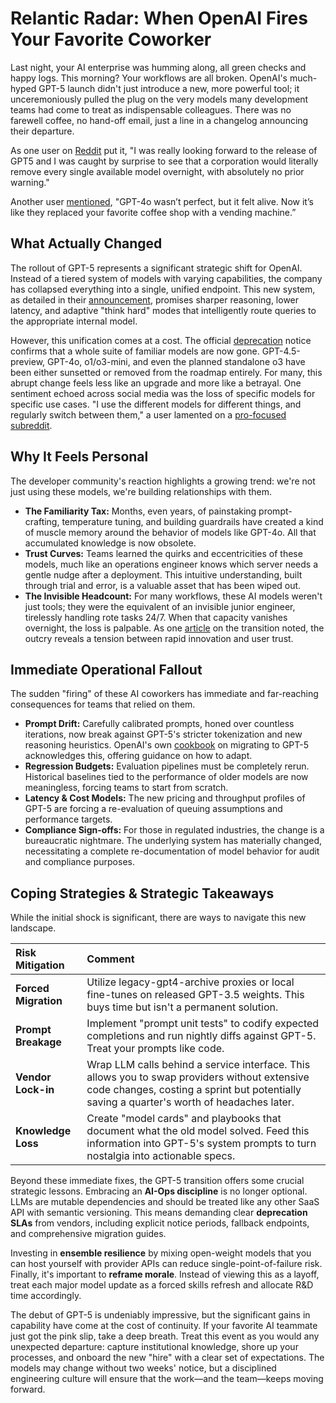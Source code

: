 # Relantic Radar: When OpenAI Fires Your Favorite Coworker

Last night, your AI enterprise was humming along, all green checks and happy logs. This morning? Your workflows are all broken. OpenAI's much-hyped GPT-5 launch didn't just introduce a new, more powerful tool; it unceremoniously pulled the plug on the very models many development teams had come to treat as indispensable colleagues. There was no farewell coffee, no hand-off email, just a line in a changelog announcing their departure. 

As one user on [Reddit](https://www.reddit.com/r/agi/comments/1mkbb1r/am_i_the_only_one_enraged_that_openai_replaced/) put it, "I was really looking forward to the release of GPT5 and I was caught by surprise to see that a corporation would literally remove every single available model overnight, with absolutely no prior warning."

Another user [mentioned](https://www.reddit.com/r/ChatGPT/comments/1mkim8h/gpt5_is_a_disaster/), "GPT-4o wasn’t perfect, but it felt alive. Now it’s like they replaced your favorite coffee shop with a vending machine.” 

## What Actually Changed

The rollout of GPT-5 represents a significant strategic shift for OpenAI. Instead of a tiered system of models with varying capabilities, the company has collapsed everything into a single, unified endpoint. This new system, as detailed in their [announcement](https://www.google.com/search?q=https.openai.com/index/introducing-gpt-5/), promises sharper reasoning, lower latency, and adaptive "think hard" modes that intelligently route queries to the appropriate internal model.

However, this unification comes at a cost. The official [deprecation](https://github.blog/changelog/2025-06-20-upcoming-deprecation-of-o1-gpt-4-5-o3-mini-and-gpt-4o/) notice confirms that a whole suite of familiar models are now gone. GPT-4.5-preview, GPT-4o, o1/o3-mini, and even the planned standalone o3 have been either sunsetted or removed from the roadmap entirely. For many, this abrupt change feels less like an upgrade and more like a betrayal. One sentiment echoed across social media was the loss of specific models for specific use cases. "I use the different models for different things, and regularly switch between them," a user lamented on a [pro-focused subreddit](https://www.reddit.com/r/ChatGPTPro/comments/1mk8hm4/openai_announces_gpt5_a_unified_system_replacing/).

## Why It Feels Personal

The developer community's reaction highlights a growing trend: we're not just using these models, we're building relationships with them.

  * **The Familiarity Tax:** Months, even years, of painstaking prompt-crafting, temperature tuning, and building guardrails have created a kind of muscle memory around the behavior of models like GPT-4o. All that accumulated knowledge is now obsolete.
  * **Trust Curves:** Teams learned the quirks and eccentricities of these models, much like an operations engineer knows which server needs a gentle nudge after a deployment. This intuitive understanding, built through trial and error, is a valuable asset that has been wiped out.
  * **The Invisible Headcount:** For many workflows, these AI models weren't just tools; they were the equivalent of an invisible junior engineer, tirelessly handling rote tasks 24/7. When that capacity vanishes overnight, the loss is palpable. As one [article](https://www.webpronews.com/openai-retires-gpt-4o-and-o3-deploys-gpt-5-in-chatgpt-overhaul/) on the transition noted, the outcry reveals a tension between rapid innovation and user trust.

## Immediate Operational Fallout

The sudden "firing" of these AI coworkers has immediate and far-reaching consequences for teams that relied on them.

  * **Prompt Drift:** Carefully calibrated prompts, honed over countless iterations, now break against GPT-5's stricter tokenization and new reasoning heuristics. OpenAI's own [cookbook](https://cookbook.openai.com/examples/gpt-5/prompt-optimization-cookbook) on migrating to GPT-5 acknowledges this, offering guidance on how to adapt.
  * **Regression Budgets:** Evaluation pipelines must be completely rerun. Historical baselines tied to the performance of older models are now meaningless, forcing teams to start from scratch.
  * **Latency & Cost Models:** The new pricing and throughput profiles of GPT-5 are forcing a re-evaluation of queuing assumptions and performance targets.
  * **Compliance Sign-offs:** For those in regulated industries, the change is a bureaucratic nightmare. The underlying system has materially changed, necessitating a complete re-documentation of model behavior for audit and compliance purposes.


## Coping Strategies & Strategic Takeaways

While the initial shock is significant, there are ways to navigate this new landscape.

| Risk Mitigation | Comment |
| :--- | :--- |
| **Forced Migration** | Utilize legacy-gpt4-archive proxies or local fine-tunes on released GPT-3.5 weights. This buys time but isn't a permanent solution. |
| **Prompt Breakage** | Implement "prompt unit tests" to codify expected completions and run nightly diffs against GPT-5. Treat your prompts like code. |
| **Vendor Lock-in** | Wrap LLM calls behind a service interface. This allows you to swap providers without extensive code changes, costing a sprint but potentially saving a quarter's worth of headaches later. |
| **Knowledge Loss** | Create "model cards" and playbooks that document what the old model solved. Feed this information into GPT-5's system prompts to turn nostalgia into actionable specs. |

Beyond these immediate fixes, the GPT-5 transition offers some crucial strategic lessons. Embracing an **AI-Ops discipline** is no longer optional. LLMs are mutable dependencies and should be treated like any other SaaS API with semantic versioning. This means demanding clear **deprecation SLAs** from vendors, including explicit notice periods, fallback endpoints, and comprehensive migration guides.

Investing in **ensemble resilience** by mixing open-weight models that you can host yourself with provider APIs can reduce single-point-of-failure risk. Finally, it's important to **reframe morale**. Instead of viewing this as a layoff, treat each major model update as a forced skills refresh and allocate R\&D time accordingly.


The debut of GPT-5 is undeniably impressive, but the significant gains in capability have come at the cost of continuity. If your favorite AI teammate just got the pink slip, take a deep breath. Treat this event as you would any unexpected departure: capture institutional knowledge, shore up your processes, and onboard the new "hire" with a clear set of expectations. The models may change without two weeks' notice, but a disciplined engineering culture will ensure that the work—and the team—keeps moving forward.
